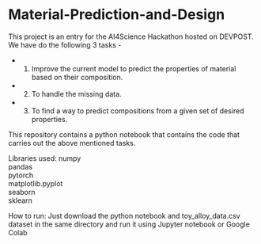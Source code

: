 # Material-Prediction-and-Design

This project is an entry for the AI4Science Hackathon hosted on DEVPOST.
We have do the following 3 tasks - 
- 1. Improve the current model to predict the properties of material based on their composition.
- 2. To handle the missing data.
- 3. To find a way to predict compositions from a given set of desired properties.

This repository contains a python notebook that contains the code that carries out the above mentioned tasks.

Libraries used: 
numpy  
pandas  
pytorch  
matplotlib.pyplot  
seaborn  
sklearn  

How to run: 
Just download the python notebook and toy_alloy_data.csv dataset in the same directory and run it using Jupyter notebook or Google Colab
